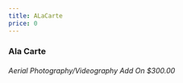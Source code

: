 ```yaml
---
title: ALaCarte
price: 0
---
```


### Ala Carte 
###### Aerial Photography/Videography Add On $300.00